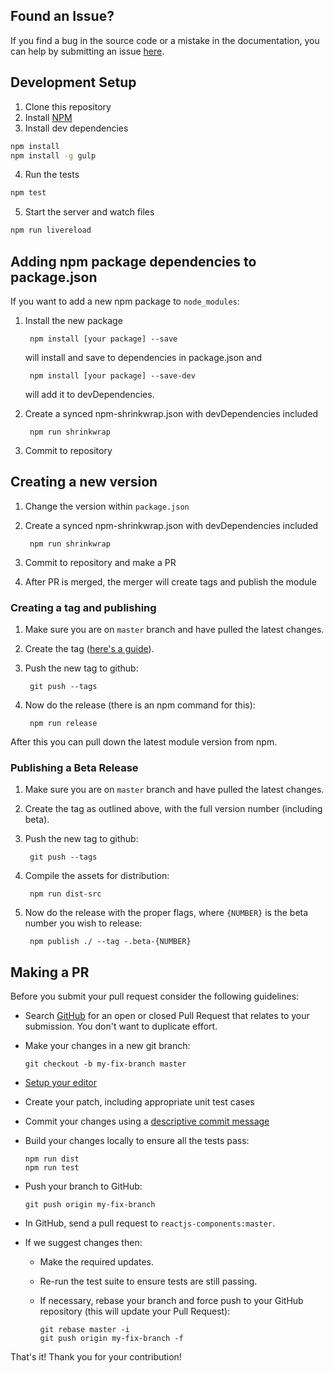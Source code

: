 ## Found an Issue?
If you find a bug in the source code or a mistake in the documentation, you can
help by submitting an issue [here](https://github.com/mesosphere/reactjs-components/issues).

## Development Setup

1. Clone this repository
2. Install [NPM](https://npmjs.org/)
3. Install dev dependencies

  ```sh
  npm install
  npm install -g gulp
  ```
4. Run the tests

  ```sh
  npm test
  ```

5. Start the server and watch files

  ```sh
  npm run livereload
  ```

## Adding npm package dependencies to package.json

If you want to add a new npm package to `node_modules`:

1. Install the new package

        npm install [your package] --save
    will install and save to dependencies in package.json and

        npm install [your package] --save-dev
    will add it to devDependencies.

2. Create a synced npm-shrinkwrap.json with devDependencies included

        npm run shrinkwrap

3. Commit to repository

## Creating a new version

1. Change the version within `package.json`

2. Create a synced npm-shrinkwrap.json with devDependencies included

        npm run shrinkwrap

3. Commit to repository and make a PR

4. After PR is merged, the merger will create tags and publish the module

### Creating a tag and publishing

1. Make sure you are on `master` branch and have pulled the latest changes.

2. Create the tag ([here's a guide](https://git-scm.com/book/en/v2/Git-Basics-Tagging#Annotated-Tags)).

3. Push the new tag to github:

        git push --tags

4. Now do the release (there is an npm command for this):

        npm run release

After this you can pull down the latest module version from npm.

### Publishing a Beta Release

1. Make sure you are on `master` branch and have pulled the latest changes.

2. Create the tag as outlined above, with the full version number (including beta).

3. Push the new tag to github:

        git push --tags

4. Compile the assets for distribution:

        npm run dist-src

5. Now do the release with the proper flags, where `{NUMBER}` is the beta number you wish to release:

        npm publish ./ --tag -.beta-{NUMBER}

## Making a PR

Before you submit your pull request consider the following guidelines:

* Search [GitHub](https://github.com/mesosphere/reactjs-components/pulls) for an open or closed Pull Request
  that relates to your submission. You don't want to duplicate effort.
* Make your changes in a new git branch:

     ```shell
     git checkout -b my-fix-branch master
     ```

* [Setup your editor](http://editorconfig.org/#download)

* Create your patch, including appropriate unit test cases

* Commit your changes using a [descriptive commit message](http://tbaggery.com/2008/04/19/a-note-about-git-commit-messages.html)

* Build your changes locally to ensure all the tests pass:

    ```shell
    npm run dist
    npm run test
    ```

* Push your branch to GitHub:

    ```shell
    git push origin my-fix-branch
    ```

* In GitHub, send a pull request to `reactjs-components:master`.

* If we suggest changes then:
  * Make the required updates.
  * Re-run the test suite to ensure tests are still passing.
  * If necessary, rebase your branch and force push to your GitHub repository (this will update your Pull Request):

    ```shell
    git rebase master -i
    git push origin my-fix-branch -f
    ```

That's it! Thank you for your contribution!

